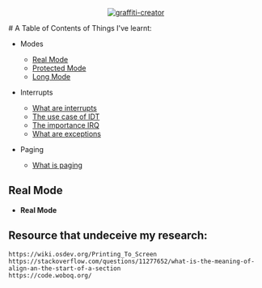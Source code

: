 <p align=center>
  <a href="https://fontmeme.com/graffiti-creator/">
    <img src="https://fontmeme.com/permalink/210130/3120e451fee79d30d37a10f9c9805f16.png" alt="graffiti-creator" border="0">
  </a>
</p>
# A Table of Contents of Things I've learnt:

* Modes
    * [Real Mode](#real_mode)
    * [Protected Mode](#protect_mode)
    * [Long Mode](#long_mode)

* Interrupts
    * [What are interrupts](#interrupts)
    * [The use case of IDT](#idt)
    * [The importance IRQ](#irq)
    * [What are exceptions](#exceptions)
    
* Paging
    * [What is paging](#paging)

## <a name="real_mode"> Real Mode </a>
*   **Real Mode** 


## Resource that undeceive my research:
```
https://wiki.osdev.org/Printing_To_Screen
https://stackoverflow.com/questions/11277652/what-is-the-meaning-of-align-an-the-start-of-a-section
https://code.woboq.org/
```
